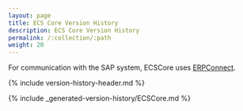 ```yaml
---
layout: page
title: ECS Core Version History
description: ECS Core Version History
permalink: /:collection/:path
weight: 20
---
```


For communication with the SAP system, ECSCore uses [ERPConnect](./erpconnect-version-history).

{% include version-history-header.md %}

{% include _generated-version-history/ECSCore.md %}
